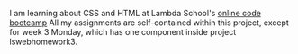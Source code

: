 I am learning about CSS and HTML at Lambda School's [online code bootcamp](https://lambdaschool.com/mini-bootcamp)
All my assignments are self-contained within this project,
except for week 3 Monday, which has one component inside project lswebhomework3.
